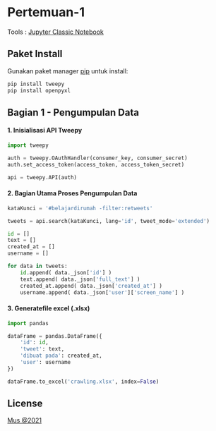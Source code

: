 # Pertemuan-1

Tools : [Jupyter Classic Notebook](https://jupyter.org/try)

## Paket Install

Gunakan paket manager [pip](https://pip.pypa.io/en/stable/) untuk install:

```bash
pip install tweepy
pip install openpyxl

```

## Bagian 1 - Pengumpulan Data

#### 1. Inisialisasi API Tweepy

```python
import tweepy

auth = tweepy.OAuthHandler(consumer_key, consumer_secret)
auth.set_access_token(access_token, access_token_secret)

api = tweepy.API(auth)
```

#### 2. Bagian Utama Proses Pengumpulan Data
```python
kataKunci = '#belajardirumah -filter:retweets'

tweets = api.search(kataKunci, lang='id', tweet_mode='extended')

id = []
text = []
created_at = []
username = []

for data in tweets:
    id.append( data._json['id'] )
    text.append( data._json['full_text'] )
    created_at.append( data._json['created_at'] )
    username.append( data._json['user']['screen_name'] )
```

#### 3. Generatefile excel (.xlsx)
```python
import pandas

dataFrame = pandas.DataFrame({
    'id': id,
    'tweet': text,
    'dibuat pada': created_at,
    'user': username
})

dataFrame.to_excel('crawling.xlsx', index=False)
```

## License
[Mus @2021](https://github.com/muspriandi/)